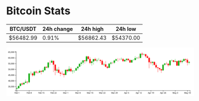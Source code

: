 # Bitcoin Stats

BTC/USDT|24h change|24h high|24h low|
|---|---|---|---|
|$56482.99|0.91%|$56862.43|$54370.00|

<img src="./chart.svg">
